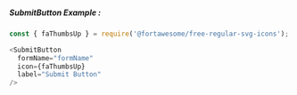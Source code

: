 ##### SubmitButton Example :
```js
const { faThumbsUp } = require('@fortawesome/free-regular-svg-icons');

<SubmitButton
  formName="formName"
  icon={faThumbsUp}
  label="Submit Button"
/>
```